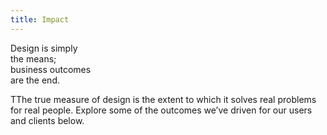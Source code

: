 ```yaml
---
title: Impact
---
```


<title-block>
Design is simply<br>
the means;<br>
<span>business outcomes
<br>are the end.</span>
</title-block>

<grid background="gray-10">
<column lg="8">

TThe true measure of design is the extent to which it solves real problems for real people. Explore some of the outcomes we’ve driven for our users and clients below.

</column>
</grid>
